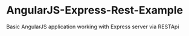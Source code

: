 # AngularJS-Express-Rest-Example
Basic AngularJS application working with Express server via RESTApi

